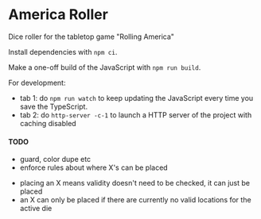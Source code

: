# America Roller

Dice roller for the tabletop game "Rolling America"

Install dependencies with `npm ci`.

Make a one-off build of the JavaScript with `npm run build`.

For development:
* tab 1: do `npm run watch` to keep updating the JavaScript every time you save the TypeScript.
* tab 2: do `http-server -c-1` to launch a HTTP server of the project with caching disabled

#### TODO
* guard, color dupe etc
* enforce rules about where X's can be placed
- placing an X means validity doesn't need to be checked, it can just be placed
- an X can only be placed if there are currently no valid locations for the active die